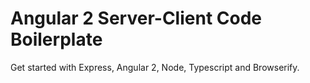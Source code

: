 # Angular 2 Server-Client Code Boilerplate
Get started with Express, Angular 2, Node, Typescript and Browserify.

